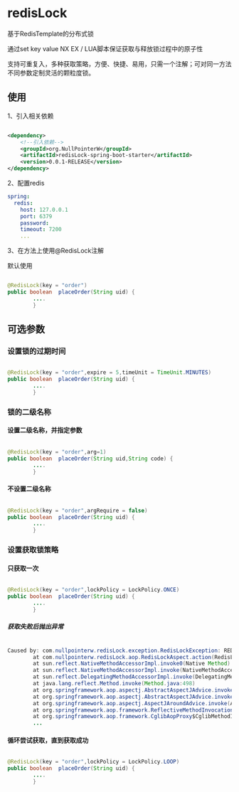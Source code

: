 # redisLock
基于RedisTemplate的分布式锁

通过set key value NX EX / LUA脚本保证获取与释放锁过程中的原子性

支持可重复入，多种获取策略，方便、快捷、易用，只需一个注解；可对同一方法不同参数定制灵活的颗粒度锁。
## 使用 
1、引入相关依赖
```xml

<dependency>
    <!--引入依赖-->
    <groupId>org.NullPointerW</groupId>
    <artifactId>redisLock-spring-boot-starter</artifactId>
    <version>0.0.1-RELEASE</version>
</dependency>

``` 
2、配置redis 
```yaml
spring:
  redis:
    host: 127.0.0.1
    port: 6379
    password:
    timeout: 7200
    ...
``` 
3、在方法上使用@RedisLock注解 

默认使用
```java

@RedisLock(key = "order")
public boolean  placeOrder(String uid) {
        ....
        }
``` 

## 可选参数 
### 设置锁的过期时间
```java

@RedisLock(key = "order",expire = 5,timeUnit = TimeUnit.MINUTES)
public boolean  placeOrder(String uid) {
        ....
        }
```  

### 锁的二级名称

#### 设置二级名称，并指定参数
```java

@RedisLock(key = "order",arg=1)
public boolean  placeOrder(String uid,String code) {
        ....
        }
```   
#### 不设置二级名称
```java

@RedisLock(key = "order",argRequire = false)
public boolean  placeOrder(String uid) {
        ....
        }
```

### 设置获取锁策略 

#### 只获取一次
```java

@RedisLock(key = "order",lockPolicy = LockPolicy.ONCE)
public boolean  placeOrder(String uid) {
        ....
        }
```     
##### 获取失败后抛出异常 
```java

Caused by: com.nullpointerw.redisLock.exception.RedisLockException: REDIS KEY: thread:91未能获取锁,获取策略:[ONCE]
        at com.nullpointerw.redisLock.aop.RedisLockAspect.action(RedisLockAspect.java:79)
        at sun.reflect.NativeMethodAccessorImpl.invoke0(Native Method)
        at sun.reflect.NativeMethodAccessorImpl.invoke(NativeMethodAccessorImpl.java:62)
        at sun.reflect.DelegatingMethodAccessorImpl.invoke(DelegatingMethodAccessorImpl.java:43)
        at java.lang.reflect.Method.invoke(Method.java:498)
        at org.springframework.aop.aspectj.AbstractAspectJAdvice.invokeAdviceMethodWithGivenArgs(AbstractAspectJAdvice.java:634)
        at org.springframework.aop.aspectj.AbstractAspectJAdvice.invokeAdviceMethod(AbstractAspectJAdvice.java:624)
        at org.springframework.aop.aspectj.AspectJAroundAdvice.invoke(AspectJAroundAdvice.java:72)
        at org.springframework.aop.framework.ReflectiveMethodInvocation.proceed(ReflectiveMethodInvocation.java:175)
        at org.springframework.aop.framework.CglibAopProxy$CglibMethodInvocation.proceed(CglibAopProxy.java:750) 
        ...
```     
#### 循环尝试获取，直到获取成功
```java

@RedisLock(key = "order",lockPolicy = LockPolicy.LOOP)
public boolean  placeOrder(String uid) {
        ....
        }
```    
